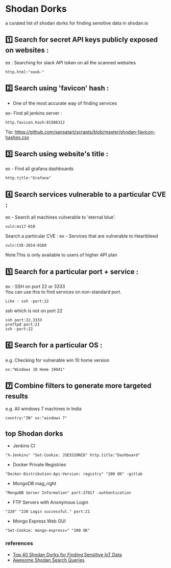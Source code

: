 # Shodan Dorks
a curated list of shodan dorks for finding sensitive data in shodan.io


## 1️⃣ Search for secret API keys publicly exposed on websites :
ex : Searching for slack API token on all the scanned websites 
```
http.html:"xoxb-"
```

## 2️⃣ Search using 'favicon' hash :
- One of the most accurate way of finding services

ex- Find all jenkins server : 
```
http.favicon.hash:81586312
```

Tip: https://github.com/sansatart/scrapts/blob/master/shodan-favicon-hashes.csv



## 3️⃣ Search using website's title :

ex - Find all grafana dashboards
```
http.title:"Grafana"
```



## 4️⃣ Search services vulnerable to a particular CVE :

ex - Search all machines vulnerable to 'eternal blue'. 
```
vuln:ms17-010
```

Search a particular CVE :
ex - Services that are vulnerable to Heartbleed
```
vuln:CVE-2014-0160
```

Note:This is only available to users of higher API plan



## 5️⃣ Search for a particular port + service :

ex - SSH on port 22 or 3333  
You can use this to find services on non-standard port. 
```
Like : ssh -port:22
```
ssh which is not on port 22

```
ssh port:22,3333
proftpd port:21
ssh -port:22
```


## 6️⃣ Search for a particular OS :

e.g. Checking for vulnerable win 10 home version
```
os:"Windows 10 Home 19041"
```


## 7️⃣  Combine filters to generate more targeted results

e.g. All windows 7 machines in India
```
country:"IN" os:"windows 7"
```

## top Shodan dorks 

* Jenkins CI 
```
"X-Jenkins" "Set-Cookie: JSESSIONID" http.title:"Dashboard"
```

* Docker Private Registries
```
"Docker-Distribution-Api-Version: registry" "200 OK" -gitlab
```

* MongoDB mag_right 
```
"MongoDB Server Information" port:27017 -authentication
```

* FTP Servers with Anonymous Login 
```
"220" "230 Login successful." port:21
```

* Mongo Express Web GUI
```
"Set-Cookie: mongo-express=" "200 OK"
```

### references
* [Top 40 Shodan Dorks for Finding Sensitive IoT Data](https://securitytrails.com/blog/top-shodan-dorks)
* [Awesome Shodan Search Queries](https://github.com/jakejarvis/awesome-shodan-queries)

